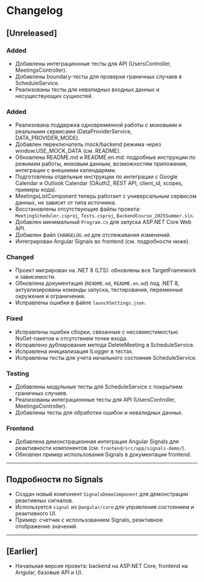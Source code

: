 # Changelog

## [Unreleased]

### Added
- Добавлены интеграционные тесты для API (UsersController, MeetingsController).
- Добавлены boundary-тесты для проверки граничных случаев в ScheduleService.
- Реализованы тесты для невалидных входных данных и несуществующих сущностей.

### Added
- Реализована поддержка одновременной работы с моковыми и реальными сервисами (DataProviderService, DATA_PROVIDER_MODE).
- Добавлен переключатель mock/backend режима через window.USE_MOCK_DATA (см. README).
- Обновлены README.md и README.en.md: подробные инструкции по режимам работы, моковым данным, возможностям приложения, интеграции с внешними календарями.
- Подготовлены отдельные инструкции по интеграции с Google Calendar и Outlook Calendar (OAuth2, REST API, client_id, scopes, примеры кода).
- MeetingsListComponent теперь работает с универсальным сервисом данных, не зависит от типа источника.
- Восстановлены отсутствующие файлы проекта: `MeetingScheduler.csproj`, `Tests.csproj`, `BackendCourse_2025Summer.sln`.
- Добавлен минимальный `Program.cs` для запуска ASP.NET Core Web API.
- Добавлен файл `CHANGELOG.md` для отслеживания изменений.
- Интегрирован Angular Signals во frontend (см. подробности ниже).

### Changed
- Проект мигрирован на .NET 8 (LTS): обновлены все TargetFramework и зависимости.
- Обновлена документация (`README.md`, `README.en.md`) под .NET 8, актуализированы команды запуска, тестирования, переменные окружения и ограничения.
- Исправлены ошибки в файле `launchSettings.json`.

### Fixed
- Исправлены ошибки сборки, связанные с несовместимостью NuGet-пакетов и отсутствием точки входа.
- Исправлено дублирование метода DeleteMeeting в ScheduleService.
- Исправлена инициализация ILogger в тестах.
- Исправлены тесты для учета начального состояния ScheduleService.

### Testing
- Добавлены модульные тесты для ScheduleService с покрытием граничных случаев.
- Реализованы интеграционные тесты для API (UsersController, MeetingsController).
- Добавлены тесты для обработки ошибок и невалидных данных.

### Frontend
- Добавлена демонстрационная интеграция Angular Signals для реактивности компонентов (см. `frontend/src/app/signals-demo/`).
- Обновлен пример использования Signals в документации frontend.

---

## Подробности по Signals
- Создан новый компонент `SignalsDemoComponent` для демонстрации реактивных сигналов.
- Используется `signal` из `@angular/core` для управления состоянием и реактивного UI.
- Пример: счетчик с использованием Signals, реактивное отображение значений.

---

## [Earlier]
- Начальная версия проекта: backend на ASP.NET Core, frontend на Angular, базовые API и UI.

